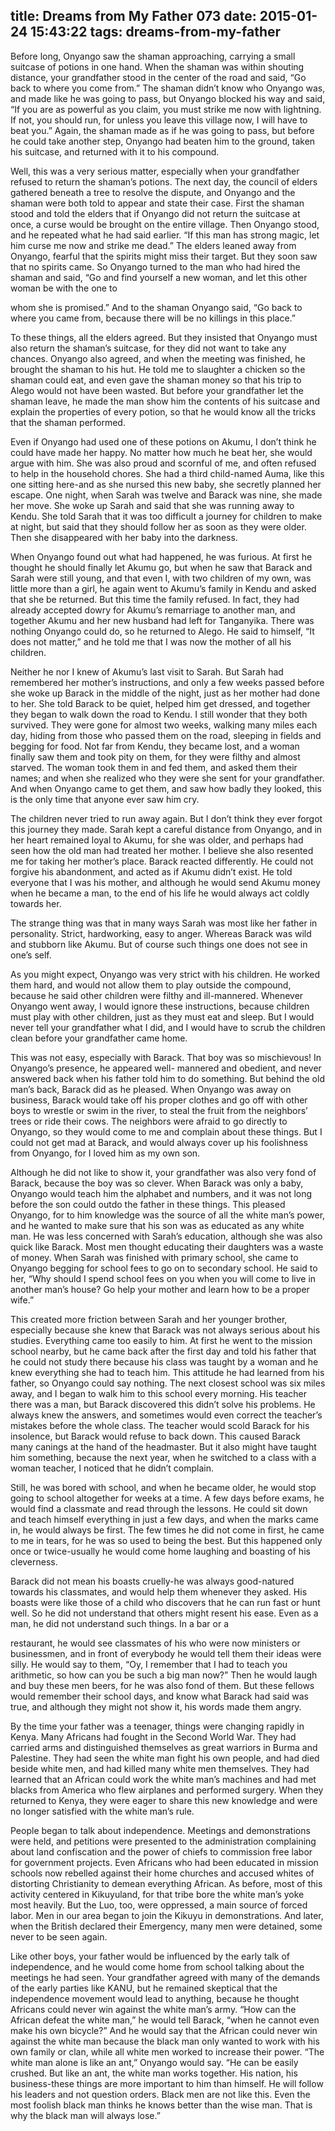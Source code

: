 title: Dreams from My Father 073
date: 2015-01-24 15:43:22
tags: dreams-from-my-father
---

Before long, Onyango saw the shaman approaching, carrying a small suitcase of potions in one hand. When the shaman was within shouting distance, your grandfather stood in the center of the road and said, “Go back to where you come from.” The shaman didn’t know who Onyango was, and made like he was going to pass, but Onyango blocked his way and said, “If you are as powerful as you claim, you must strike me now with lightning. If not, you should run, for unless you leave this village now, I will have to beat you.” Again, the shaman made as if he was going to pass, but before he could take another step, Onyango had beaten him to the ground, taken his suitcase, and returned with it to his compound.

Well, this was a very serious matter, especially when your grandfather refused to return the shaman’s potions. The next day, the council of elders gathered beneath a tree to resolve the dispute, and Onyango and the shaman were both told to appear and state their case. First the shaman stood and told the elders that if Onyango did not return the suitcase at once, a curse would be brought on the entire village. Then Onyango stood, and he repeated what he had said earlier. “If this man has strong magic, let him curse me now and strike me dead.” The elders leaned away from Onyango, fearful that the spirits might miss their target. But they soon saw that no spirits came. So Onyango turned to the man who had hired the shaman and said, “Go and find yourself a new woman, and let this other woman be with the one to

whom she is promised.” And to the shaman Onyango said, “Go back to where you came from, because there will be no killings in this place.”

To these things, all the elders agreed. But they insisted that Onyango must also return the shaman’s suitcase, for they did not want to take any chances. Onyango also agreed, and when the meeting was finished, he brought the shaman to his hut. He told me to slaughter a chicken so the shaman could eat, and even gave the shaman money so that his trip to Alego would not have been wasted. But before your grandfather let the shaman leave, he made the man show him the contents of his suitcase and explain the properties of every potion, so that he would know all the tricks that the shaman performed.

Even if Onyango had used one of these potions on Akumu, I don’t think he could have made her happy. No matter how much he beat her, she would argue with him. She was also proud and scornful of me, and often refused to help in the household chores. She had a third child-named Auma, like this one sitting here-and as she nursed this new baby, she secretly planned her escape. One night, when Sarah was twelve and Barack was nine, she made her move. She woke up Sarah and said that she was running away to Kendu. She told Sarah that it was too difficult a journey for children to make at night, but said that they should follow her as soon as they were older. Then she disappeared with her baby into the darkness.

When Onyango found out what had happened, he was furious. At first he thought he should finally let Akumu go, but when he saw that Barack and Sarah were still young, and that even I, with two children of my own, was little more than a girl, he again went to Akumu’s family in Kendu and asked that she be returned. But this time the family refused. In fact, they had already accepted dowry for Akumu’s remarriage to another man, and together Akumu and her new husband had left for Tanganyika. There was nothing Onyango could do, so he returned to Alego. He said to himself, “It does not matter,” and he told me that I was now the mother of all his children.

Neither he nor I knew of Akumu’s last visit to Sarah. But Sarah had remembered her mother’s instructions, and only a few weeks passed before she woke up Barack in the middle of the night, just as her mother had done to her. She told Barack to be quiet, helped him get dressed, and together they began to walk down the road to Kendu. I still wonder that they both survived. They were gone for almost two weeks, walking many miles each day, hiding from those who passed them on the road, sleeping in fields and begging for food. Not far from Kendu, they became lost, and a woman finally saw them and took pity on them, for they were filthy and almost starved. The woman took them in and fed them, and asked them their names; and when she realized who they were she sent for your grandfather. And when Onyango came to get them, and saw how badly they looked, this is the only time that anyone ever saw him cry.

The children never tried to run away again. But I don’t think they ever forgot this journey they made. Sarah kept a careful distance from Onyango, and in her heart remained loyal to Akumu, for she was older, and perhaps had seen how the old man had treated her mother. I believe she also resented me for taking her mother’s place. Barack reacted differently. He could not forgive his abandonment, and acted as if Akumu didn’t exist. He told everyone that I was his mother, and although he would send Akumu money when he became a man, to the end of his life he would always act coldly towards her.

The strange thing was that in many ways Sarah was most like her father in personality. Strict, hardworking, easy to anger. Whereas Barack was wild and stubborn like Akumu. But of course such things one does not see in one’s self.

As you might expect, Onyango was very strict with his children. He worked them hard, and would not allow them to play outside the compound, because he said other children were filthy and ill-mannered. Whenever Onyango went away, I would ignore these instructions, because children must play with other children, just as they must eat and sleep. But I would never tell your grandfather what I did, and I would have to scrub the children clean before your grandfather came home.

This was not easy, especially with Barack. That boy was so mischievous! In Onyango’s presence, he appeared well- mannered and obedient, and never answered back when his father told him to do something. But behind the old man’s back, Barack did as he pleased. When Onyango was away on business, Barack would take off his proper clothes and go off with other boys to wrestle or swim in the river, to steal the fruit from the neighbors’ trees or ride their cows. The neighbors were afraid to go directly to Onyango, so they would come to me and complain about these things. But I could not get mad at Barack, and would always cover up his foolishness from Onyango, for I loved him as my own son.

Although he did not like to show it, your grandfather was also very fond of Barack, because the boy was so clever. When Barack was only a baby, Onyango would teach him the alphabet and numbers, and it was not long before the son could outdo the father in these things. This pleased Onyango, for to him knowledge was the source of all the white man’s power, and he wanted to make sure that his son was as educated as any white man. He was less concerned with Sarah’s education, although she was also quick like Barack. Most men thought educating their daughters was a waste of money. When Sarah was finished with primary school, she came to Onyango begging for school fees to go on to secondary school. He said to her, “Why should I spend school fees on you when you will come to live in another man’s house? Go help your mother and learn how to be a proper wife.”

This created more friction between Sarah and her younger brother, especially because she knew that Barack was not always serious about his studies. Everything came too easily to him. At first he went to the mission school nearby, but he came back after the first day and told his father that he could not study there because his class was taught by a woman and he knew everything she had to teach him. This attitude he had learned from his father, so Onyango could say nothing. The next closest school was six miles away, and I began to walk him to this school every morning. His teacher there was a man, but Barack discovered this didn’t solve his problems. He always knew the answers, and sometimes would even correct the teacher’s mistakes before the whole class. The teacher would scold Barack for his insolence, but Barack would refuse to back down. This caused Barack many canings at the hand of the headmaster. But it also might have taught him something, because the next year, when he switched to a class with a woman teacher, I noticed that he didn’t complain.

Still, he was bored with school, and when he became older, he would stop going to school altogether for weeks at a time. A few days before exams, he would find a classmate and read through the lessons. He could sit down and teach himself everything in just a few days, and when the marks came in, he would always be first. The few times he did not come in first, he came to me in tears, for he was so used to being the best. But this happened only once or twice-usually he would come home laughing and boasting of his cleverness.

Barack did not mean his boasts cruelly-he was always good-natured towards his classmates, and would help them whenever they asked. His boasts were like those of a child who discovers that he can run fast or hunt well. So he did not understand that others might resent his ease. Even as a man, he did not understand such things. In a bar or a

restaurant, he would see classmates of his who were now ministers or businessmen, and in front of everybody he would tell them their ideas were silly. He would say to them, “Oy, I remember that I had to teach you arithmetic, so how can you be such a big man now?” Then he would laugh and buy these men beers, for he was also fond of them. But these fellows would remember their school days, and know what Barack had said was true, and although they might not show it, his words made them angry.

By the time your father was a teenager, things were changing rapidly in Kenya. Many Africans had fought in the Second World War. They had carried arms and distinguished themselves as great warriors in Burma and Palestine. They had seen the white man fight his own people, and had died beside white men, and had killed many white men themselves. They had learned that an African could work the white man’s machines and had met blacks from America who flew airplanes and performed surgery. When they returned to Kenya, they were eager to share this new knowledge and were no longer satisfied with the white man’s rule.

People began to talk about independence. Meetings and demonstrations were held, and petitions were presented to the administration complaining about land confiscation and the power of chiefs to commission free labor for government projects. Even Africans who had been educated in mission schools now rebelled against their home churches and accused whites of distorting Christianity to demean everything African. As before, most of this activity centered in Kikuyuland, for that tribe bore the white man’s yoke most heavily. But the Luo, too, were oppressed, a main source of forced labor. Men in our area began to join the Kikuyu in demonstrations. And later, when the British declared their Emergency, many men were detained, some never to be seen again.

Like other boys, your father would be influenced by the early talk of independence, and he would come home from school talking about the meetings he had seen. Your grandfather agreed with many of the demands of the early parties like KANU, but he remained skeptical that the independence movement would lead to anything, because he thought Africans could never win against the white man’s army. “How can the African defeat the white man,” he would tell Barack, “when he cannot even make his own bicycle?” And he would say that the African could never win against the white man because the black man only wanted to work with his own family or clan, while all white men worked to increase their power. “The white man alone is like an ant,” Onyango would say. “He can be easily crushed. But like an ant, the white man works together. His nation, his business-these things are more important to him than himself. He will follow his leaders and not question orders. Black men are not like this. Even the most foolish black man thinks he knows better than the wise man. That is why the black man will always lose.”

